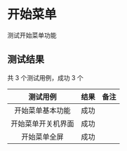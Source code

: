 # 开始菜单

测试开始菜单功能

## 测试结果

共 3 个测试用例，成功 3 个

|测试用例|结果|备注|
|:-:|:-:|:-:|
|开始菜单基本功能|成功||
|开始菜单开关机界面|成功||
|开始菜单全屏|成功||
